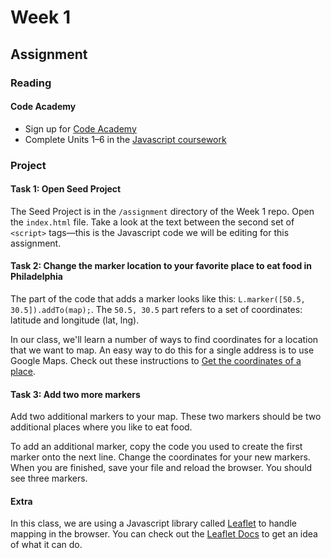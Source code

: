 # Week 1

## Assignment

### Reading

#### Code Academy

* Sign up for [Code Academy](https://www.codecademy.com/)
* Complete Units 1–6 in the [Javascript coursework](https://www.codecademy.com/learn/javascript)

### Project

#### Task 1: Open Seed Project

The Seed Project is in the `/assignment` directory of the Week 1 repo. Open the `index.html` file. Take a look at the text between the second set of `<script>` tags—this is the Javascript code we will be editing for this assignment.

#### Task 2: Change the marker location to your favorite place to eat food in Philadelphia

The part of the code that adds a marker looks like this: `L.marker([50.5, 30.5]).addTo(map);`. The `50.5, 30.5` part refers to a set of coordinates: latitude and longitude (lat, lng).

In our class, we'll learn a number of ways to find coordinates for a location that we want to map. An easy way to do this for a single address is to use Google Maps. Check out these instructions to [Get the coordinates of a place](https://support.google.com/maps/answer/18539?hl=en).

#### Task 3: Add two more markers

Add two additional markers to your map. These two markers should be two additional places where you like to eat food. 

To add an additional marker, copy the code you used to create the first marker onto the next line. Change the coordinates for your new markers. When you are finished, save your file and reload the browser. You should see three markers.

#### Extra

In this class, we are using a Javascript library called [Leaflet](http://leafletjs.com/) to handle mapping in the browser. You can check out the [Leaflet Docs](http://leafletjs.com/reference.html) to get an idea of what it can do.
